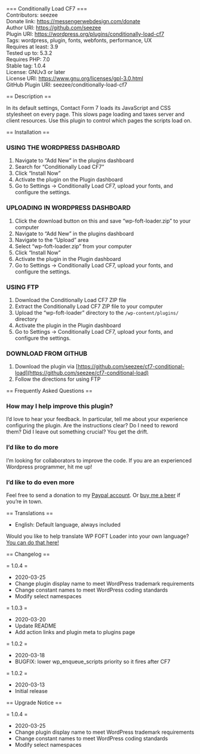 === Conditionally Load CF7 ===  
Contributors: seezee  
Donate link: https://messengerwebdesign.com/donate  
Author URI: https://github.com/seezee  
Plugin URI: https://wordpress.org/plugins/conditionally-load-cf7  
Tags: wordpress, plugin, fonts, webfonts, performance, UX  
Requires at least: 3.9  
Tested up to: 5.3.2  
Requires PHP: 7.0  
Stable tag: 1.0.4  
License: GNUv3 or later  
License URI: https://www.gnu.org/licenses/gpl-3.0.html  
GitHub Plugin URI: seezee/conditionally-load-cf7  

== Description ==

In its default settings, Contact Form 7 loads its JavaScript and CSS stylesheet on every page. This slows page loading and taxes server and client resources. Use this plugin to control which pages the scripts load on.

== Installation ==

### USING THE WORDPRESS DASHBOARD
1. Navigate to “Add New” in the plugins dashboard
2. Search for “Conditionally Load CF7”
3. Click “Install Now”
4. Activate the plugin on the Plugin dashboard
5. Go to Settings -> Conditionally Load CF7, upload your fonts, and configure the settings.

### UPLOADING IN WORDPRESS DASHBOARD
1. Click the download button on this and save “wp-foft-loader.zip” to your computer
2. Navigate to “Add New” in the plugins dashboard
3. Navigate to the “Upload” area
4. Select “wp-foft-loader.zip” from your computer
5. Click “Install Now”
6. Activate the plugin in the Plugin dashboard
7. Go to Settings -> Conditionally Load CF7, upload your fonts, and configure the settings.

### USING FTP
1. Download the Conditionally Load CF7 ZIP file
2. Extract the Conditionally Load CF7 ZIP file to your computer
3. Upload the “wp-foft-loader” directory to the `/wp-content/plugins/` directory
4. Activate the plugin in the Plugin dashboard
5. Go to Settings -> Conditionally Load CF7, upload your fonts, and configure the settings.

### DOWNLOAD FROM GITHUB
1. Download the plugin via [https://github.com/seezee/cf7-conditional-load](https://github.com/seezee/cf7-conditional-load)
2. Follow the directions for using FTP

== Frequently Asked Questions ==

### How may I help improve this plugin?

I’d love to hear your feedback. In particular, tell me about your experience configuring the plugin. Are the instructions clear? Do I need to reword them? Did I leave out something crucial? You get the drift.

### I’d like to do more

I’m looking for collaborators to improve the code. If you are an experienced Wordpress programmer, hit me up!

### I’d like to do even more

Feel free to send a donation to my [Paypal account](https://paypal.me/messengerwebdesign?locale.x=en_US). Or [buy me a beer](https://buymeacoff.ee/chrisjzahller) if you’re in town.

== Translations ==

* English: Default language, always included

Would you like to help translate WP FOFT Loader into your own language? [You can do that here!](https://translate.wordpress.org/projects/wp-plugins/cf7-conditional-load)

== Changelog ==

= 1.0.4 =
* 2020-03-25
* Change plugin display name to meet WordPress trademark requirements
* Change constant names to meet WordPress coding standards
* Modify select namespaces

= 1.0.3 =
* 2020-03-20
* Update README
* Add action links and plugin meta to plugins page

= 1.0.2 =
* 2020-03-18
* BUGFIX: lower wp_enqueue_scripts priority so it fires after CF7

= 1.0.2 =
* 2020-03-13
* Initial release

== Upgrade Notice ==

= 1.0.4 =
* 2020-03-25
* Change plugin display name to meet WordPress trademark requirements
* Change constant names to meet WordPress coding standards
* Modify select namespaces